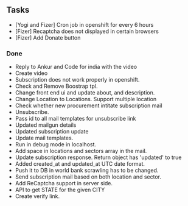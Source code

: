 ## Tasks

* [Yogi and Fizer] Cron job in openshift for every 6 hours
* [Fizer] Recaptcha does not displayed in certain browsers
* [Fizer] Add Donate button

### Done

* Reply to Ankur and Code for india with the video
* Create video
* Subscription does not work properly in openshift.
* Check and Remove Boostrap tpl.
* Change front end ui and update about, and description.
* Change Location to Locations. Support multiple location
* Check whether new procurement intitate subscription mail
* Unsubscribe.
* Pass id to all mail templates for unsubscribe link
* Updated mailgun details
* Updated subscription update
* Update mail templates.
* Run in debug mode in localhost.
* Add space in locations and sectors array in the mail.
* Update subscription response. Return object has 'updated' to true
* Added created_at and updated_at UTC date format.
* Push it to DB in world bank scrawling has to be changed.
* Send subscription mail based on both location and sector.
* Add ReCaptcha support in server side.
* API to get STATE for the given CITY
* Create verify link.
